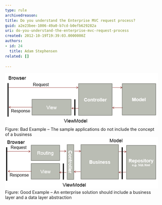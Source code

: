 ```yaml
---
type: rule
archivedreason: 
title: Do you understand the Enterprise MVC request process?
guid: a2e23bee-1006-49a0-b7cd-b0efb629282a
uri: do-you-understand-the-enterprise-mvc-request-process
created: 2012-10-19T19:39:03.0000000Z
authors:
- id: 24
  title: Adam Stephensen
related: []

---
```



<img alt="inject" src="request-process-bad.jpg" class="ms-rteCustom-ImageArea" />
<span class="ms-rteCustom-FigureBad">Figure: Bad Example – The sample applications  do not include the concept of a business </span>

<img alt="inject" src="request-process-good.jpg" class="ms-rteCustom-ImageArea" />
<span class="ms-rteCustom-FigureGood">Figure: Good Example – An enterprise solution should include a business layer and a data layer abstraction</span>


<br><excerpt class='endintro'></excerpt><br>



